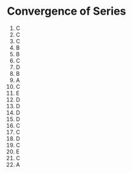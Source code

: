 # Convergence of Series

1. C
2. C
3. C
4. B
5. B
6. C
7. D
8. B
9. A
10. C
11. E
12. D
13. D
14. D
15. D
16. C
17. C
18. D
19. C
20. E
21. C
22. A
